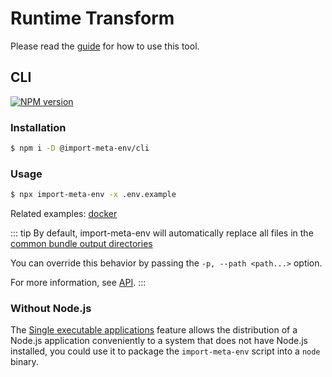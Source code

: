 # Runtime Transform

Please read the [guide](/guide/getting-started/introduction.html#guide) for how to use this tool.

## CLI

[![NPM version](https://img.shields.io/npm/v/@import-meta-env/cli.svg?color=blue)](https://www.npmjs.com/package/@import-meta-env/cli)

### Installation

```bash
$ npm i -D @import-meta-env/cli
```

### Usage

```bash
$ npx import-meta-env -x .env.example
```

Related examples: [docker](https://github.com/import-meta-env/import-meta-env/blob/main/packages/examples/docker-starter-example)

::: tip
By default, import-meta-env will automatically replace all files in the [common bundle output directories](https://github.com/import-meta-env/import-meta-env/blob/e4defac25c89ff1bfd71ec478713720bd82d85d4/packages/cli/src/shared.ts#L5-L16)

You can override this behavior by passing the `-p, --path <path...>` option.

For more information, see [API](/api.html#import-meta-env-cli).
:::

### Without Node.js

The [Single executable applications](https://nodejs.org/api/single-executable-applications.html#single-executable-applications) feature allows the distribution of a Node.js application conveniently to a system that does not have Node.js installed, you could use it to package the `import-meta-env` script into a `node` binary.

